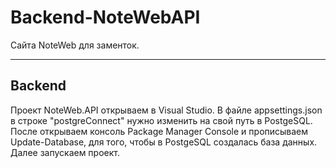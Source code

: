 # Backend-NoteWebAPI
Сайта NoteWeb для заменток.

____

## Backend
Проект NoteWeb.API открываем в Visual Studio. В файле appsettings.json в строке "postgreConnect" нужно изменить на свой путь в PostgeSQL. После открываем консоль Package Manager Console и прописываем Update-Database, для того, чтобы в PostgeSQL создалась база данных. Далее запускаем проект.
